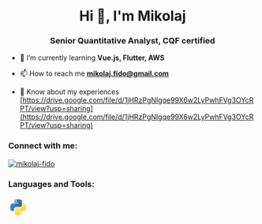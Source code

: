 <h1 align="center">Hi 👋, I'm Mikolaj</h1>
<h3 align="center">Senior Quantitative Analyst, CQF certified</h3>

- 🌱 I’m currently learning **Vue.js, Flutter, AWS**

- 📫 How to reach me **mikolaj.fido@gmail.com**

- 📄 Know about my experiences [https://drive.google.com/file/d/1jHRzPgNIgqe99X6w2LyPwhFVg3OYcRPT/view?usp=sharing](https://drive.google.com/file/d/1jHRzPgNIgqe99X6w2LyPwhFVg3OYcRPT/view?usp=sharing)

<h3 align="left">Connect with me:</h3>
<p align="left">
<a href="https://linkedin.com/in/mikolaj-fido" target="blank"><img align="center" src="https://raw.githubusercontent.com/rahuldkjain/github-profile-readme-generator/master/src/images/icons/Social/linked-in-alt.svg" alt="mikolaj-fido" height="30" width="40" /></a>
</p>

<h3 align="left">Languages and Tools:</h3>
<p align="left"> <a href="https://www.python.org" target="_blank" rel="noreferrer"> <img src="https://raw.githubusercontent.com/devicons/devicon/master/icons/python/python-original.svg" alt="python" width="40" height="40"/> </a> </p>
